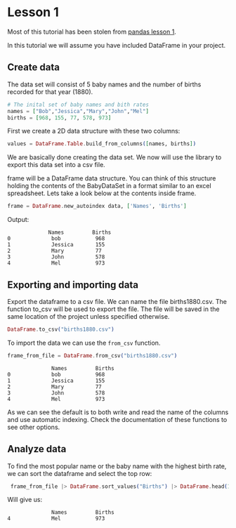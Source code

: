 # Lesson 1

Most of this tutorial has been stolen from [pandas lesson 1](http://nbviewer.jupyter.org/urls/bitbucket.org/hrojas/learn-pandas/raw/master/lessons/01%20-%20Lesson.ipynb).

In this tutorial we will assume you have included DataFrame in your project.


## Create data

The data set will consist of 5 baby names and the number of births recorded for that year (1880).

```elixir
# The inital set of baby names and bith rates
names = ["Bob","Jessica","Mary","John","Mel"]
births = [968, 155, 77, 578, 973]
```

First we create a 2D data structure with these two columns:
```elixir
values = DataFrame.Table.build_from_columns([names, births])
```

We are basically done creating the data set. We now will use the library to export this data set into a csv file.

frame will be a DataFrame data structure.
You can think of this structure holding the contents of the BabyDataSet in a format similar to an excel spreadsheet.
Lets take a look below at the contents inside frame.
```elixir
frame = DataFrame.new_autoindex data, ['Names', 'Births']
```

Output:
```
             Names         Births
0             bob           968
1             Jessica       155
2             Mary          77
3             John          578
4             Mel           973
```

## Exporting and importing data

Export the dataframe to a csv file. We can name the file births1880.csv.
The function to_csv will be used to export the file. The file will be saved in the same location of the project unless specified otherwise.

```elixir
DataFrame.to_csv("births1880.csv")
```

To import the data we can use the `from_csv` function.
```elixir
frame_from_file = DataFrame.from_csv("births1880.csv")
```
```
              Names         Births
0             bob           968
1             Jessica       155
2             Mary          77
3             John          578
4             Mel           973
```

As we can see the default is to both write and read the name of the columns and use automatic indexing.
Check the documentation of these functions to see other options.

## Analyze data

To find the most popular name or the baby name with the highest birth rate, we can sort the dataframe and select the top row:

```elixir
 frame_from_file |> DataFrame.sort_values("Births") |> DataFrame.head(1)
```

Will give us:
```
              Names         Births
4             Mel           973
```
